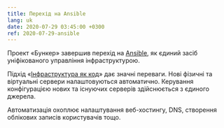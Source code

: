 ```yaml
---
title: Перехід на Ansible
lang: uk
date: 2020-07-29 03:45:00 +0300
ref: 2020-07-29-ansible
---
```

Проект «Бункер» завершив перехід на [Ansible][1],
як єдиний засіб уніфікованого управління інфраструктурою.

Підхід «[Інфраструктура як код][2]» дає значні переваги.
Нові фізичні та віртуальні сервери налаштовуються автоматично.
Керування конфігурацією нових та існуючих серверів здійснюється
з єдиного джерела.

Автоматизація охоплює налаштування веб-хостингу, DNS,
створення облікових записів користувачів тощо.

[1]: https://www.ansible.com/
[2]: https://uk.wikipedia.org/wiki/%D0%86%D0%BD%D1%84%D1%80%D0%B0%D1%81%D1%82%D1%80%D1%83%D0%BA%D1%82%D1%83%D1%80%D0%B0_%D1%8F%D0%BA_%D0%BA%D0%BE%D0%B4
